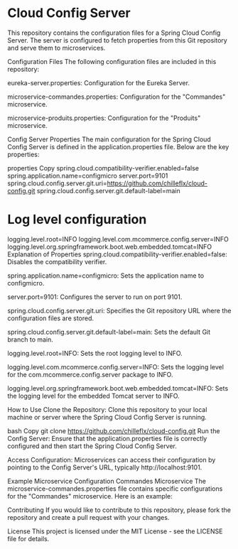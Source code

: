 # Cloud Config Server

This repository contains the configuration files for a Spring Cloud Config Server. The server is configured to fetch properties from this Git repository and serve them to microservices.

Configuration Files
The following configuration files are included in this repository:

eureka-server.properties: Configuration for the Eureka Server.

microservice-commandes.properties: Configuration for the "Commandes" microservice.

microservice-produits.properties: Configuration for the "Produits" microservice.

Config Server Properties
The main configuration for the Spring Cloud Config Server is defined in the application.properties file. Below are the key properties:

properties
Copy
spring.cloud.compatibility-verifier.enabled=false
spring.application.name=configmicro
server.port=9101
spring.cloud.config.server.git.uri=https://github.com/chilleflx/cloud-config.git
spring.cloud.config.server.git.default-label=main

# Log level configuration
logging.level.root=INFO
logging.level.com.mcommerce.config.server=INFO
logging.level.org.springframework.boot.web.embedded.tomcat=INFO
Explanation of Properties
spring.cloud.compatibility-verifier.enabled=false: Disables the compatibility verifier.

spring.application.name=configmicro: Sets the application name to configmicro.

server.port=9101: Configures the server to run on port 9101.

spring.cloud.config.server.git.uri: Specifies the Git repository URL where the configuration files are stored.

spring.cloud.config.server.git.default-label=main: Sets the default Git branch to main.

logging.level.root=INFO: Sets the root logging level to INFO.

logging.level.com.mcommerce.config.server=INFO: Sets the logging level for the com.mcommerce.config.server package to INFO.

logging.level.org.springframework.boot.web.embedded.tomcat=INFO: Sets the logging level for the embedded Tomcat server to INFO.

How to Use
Clone the Repository: Clone this repository to your local machine or server where the Spring Cloud Config Server is running.

bash
Copy
git clone https://github.com/chilleflx/cloud-config.git
Run the Config Server: Ensure that the application.properties file is correctly configured and then start the Spring Cloud Config Server.

Access Configuration: Microservices can access their configuration by pointing to the Config Server's URL, typically http://localhost:9101.

Example Microservice Configuration
Commandes Microservice
The microservice-commandes.properties file contains specific configurations for the "Commandes" microservice. Here is an example:



Contributing
If you would like to contribute to this repository, please fork the repository and create a pull request with your changes.

License
This project is licensed under the MIT License - see the LICENSE file for details.
